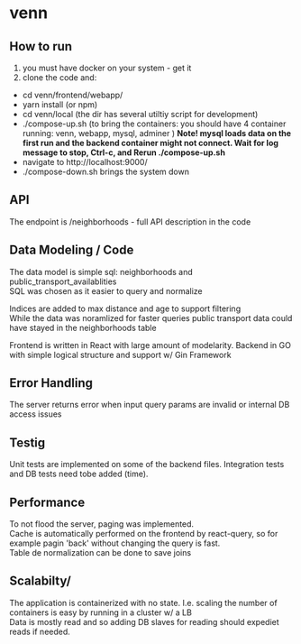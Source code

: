 # venn

## How to run
1) you must have docker on your system  - get it
2) clone the code and:
  * cd venn/frontend/webapp/ 
  * yarn install (or npm)
  * cd venn/local    (the dir has several utiltiy script for development)
  * ./compose-up.sh   (to bring the containers: you should have 4 container running: venn, webapp, mysql, adminer )
  **Note! mysql loads data on the first run and the backend container might not connect. Wait for log message to stop, Ctrl-c, and Rerun ./compose-up.sh**
  * navigate to http://localhost:9000/ 
  * ./compose-down.sh brings the system down




## API
The endpoint is /neighborhoods - full API description in the code

## Data Modeling / Code
The data model is simple sql: neighborhoods and  public_transport_availablities   
SQL was chosen as it easier to query and normalize   

Indices are added to max distance and age to support filtering   
While the data was noramlized for faster queries public transport data could have stayed in the neighborhoods table    

Frontend is written in React with large amount of modelarity. Backend in GO with simple logical structure and support w/ Gin Framework

## Error Handling
The server returns error when input query params are invalid or internal DB access issues   

## Testig
Unit tests are implemented on some of the backend files. Integration tests and DB tests need tobe added (time). 

## Performance
To not flood the server, paging was implemented.   
Cache is automatically performed on the frontend by react-query, so for example pagin 'back' without changing the query is fast.    
Table de normalization can be done to save joins

## Scalabilty/
The application is containerized with no state. I.e. scaling the number of containers is easy by running in a cluster w/  a LB    
Data is mostly read and so adding DB slaves for reading should expediet reads if needed. 



